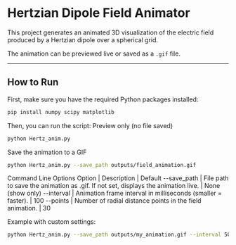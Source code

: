 # Hertzian Dipole Field Animator

This project generates an animated 3D visualization of the electric field produced by a Hertzian dipole over a spherical grid.

The animation can be previewed live or saved as a `.gif` file.

---

##  How to Run

First, make sure you have the required Python packages installed:

```bash
pip install numpy scipy matplotlib
```

Then, you can run the script:
Preview only (no file saved)

```bash
python Hertz_anim.py
```

Save the animation to a GIF

```bash
python Hertz_anim.py --save_path outputs/field_animation.gif
```

Command Line Options
Option | Description | Default
--save_path | File path to save the animation as .gif. If not set, displays the animation live. | None (show only)
--interval | Animation frame interval in milliseconds (smaller = faster). | 100
--points | Number of radial distance points in the field animation. | 30

Example with custom settings:
```bash
python Hertz_anim.py --save_path outputs/my_animation.gif --interval 50 --points 60
```
